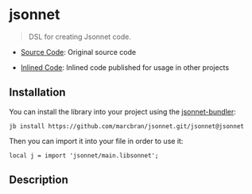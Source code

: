 # jsonnet

> DSL for creating Jsonnet code.

- [Source Code](https://github.com/marcbran/jsonnet-plugin-jsonnet): Original source code

- [Inlined Code](https://github.com/marcbran/jsonnet/blob/jsonnet/jsonnet/main.libsonnet): Inlined code published for usage in other projects

## Installation

You can install the library into your project using the [jsonnet-bundler](https://github.com/jsonnet-bundler/jsonnet-bundler):

```shell
jb install https://github.com/marcbran/jsonnet.git/jsonnet@jsonnet
```

Then you can import it into your file in order to use it:

```jsonnet
local j = import 'jsonnet/main.libsonnet';
```

## Description

